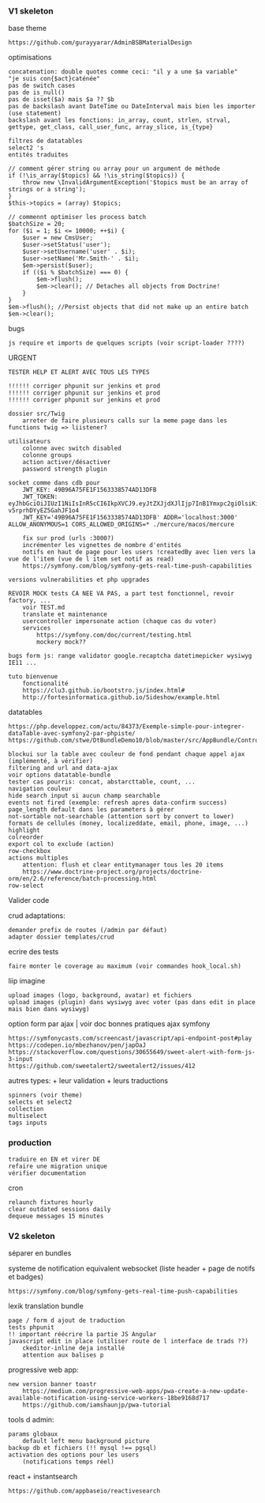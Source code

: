### V1 skeleton

base theme

    https://github.com/gurayyarar/AdminBSBMaterialDesign
    
optimisations
    
    concatenation: double quotes comme ceci: "il y a une $a variable"   "je suis con{$act}caténée"
    pas de switch cases
    pas de is_null()
    pas de isset($a) mais $a ?? $b
    pas de backslash avant DateTime ou DateInterval mais bien les importer (use statement)
    backslash avant les fonctions: in_array, count, strlen, strval, gettype, get_class, call_user_func, array_slice, is_{type}
    
    filtres de datatables
    select2 's
    entités traduites
    
    // comment gérer string ou array pour un argument de méthode
    if (!\is_array($topics) && !\is_string($topics)) {
        throw new \InvalidArgumentException('$topics must be an array of strings or a string');
    }
    $this->topics = (array) $topics;
    
    // commennt optimiser les process batch
    $batchSize = 20;
    for ($i = 1; $i <= 10000; ++$i) {
        $user = new CmsUser;
        $user->setStatus('user');
        $user->setUsername('user' . $i);
        $user->setName('Mr.Smith-' . $i);
        $em->persist($user);
        if (($i % $batchSize) === 0) {
            $em->flush();
            $em->clear(); // Detaches all objects from Doctrine!
        }
    }
    $em->flush(); //Persist objects that did not make up an entire batch
    $em->clear();

bugs

    js require et imports de quelques scripts (voir script-loader ????)

URGENT

    TESTER HELP ET ALERT AVEC TOUS LES TYPES
    
    !!!!!! corriger phpunit sur jenkins et prod
    !!!!!! corriger phpunit sur jenkins et prod
    !!!!!! corriger phpunit sur jenkins et prod
   
    dossier src/Twig 
        arreter de faire plusieurs calls sur la meme page dans les functions twig => liistener?
    
    utilisateurs
        colonne avec switch disabled
        colonne groups
        action activer/désactiver
        password strength plugin
        
    socket comme dans cdb pour 
        JWT_KEY: 49B96A75FE1F1563338574AD13DFB
        JWT_TOKEN: eyJhbGciOiJIUzI1NiIsInR5cCI6IkpXVCJ9.eyJtZXJjdXJlIjp7InB1Ymxpc2giOlsiKiJdfX0.mzTdGM7BOUvL_suqwh8ibm-v5rprhDYyEZ5GahJF1o4 
        JWT_KEY='49B96A75FE1F1563338574AD13DFB' ADDR='localhost:3000' ALLOW_ANONYMOUS=1 CORS_ALLOWED_ORIGINS=* ./mercure/macos/mercure
        
        fix sur prod (urls :3000?)
        incrémenter les vignettes de nombre d'entités 
        notifs en haut de page pour les users !createdBy avec lien vers la vue de l'item (vue de l item set notif as read)
        https://symfony.com/blog/symfony-gets-real-time-push-capabilities
            
    versions vulnerabilities et php upgrades
        
    REVOIR MOCK tests CA NEE VA PAS, a part test fonctionnel, revoir factory, ...
        voir TEST.md
        translate et maintenance
        usercontroller impersonate action (chaque cas du voter)
        services
            https://symfony.com/doc/current/testing.html
            mockery mock??
    
    bugs form js: range validator google.recaptcha datetimepicker wysiwyg IE11 ...
        
    tuto bienvenue
        fonctionalité
        https://clu3.github.io/bootstro.js/index.html#
        http://fortesinformatica.github.io/Sideshow/example.html

datatables

    https://php.developpez.com/actu/84373/Exemple-simple-pour-integrer-dataTable-avec-symfony2-par-phpiste/
    https://github.com/stwe/DtBundleDemo10/blob/master/src/AppBundle/Controller/EntityAController.php
    
    blockui sur la table avec couleur de fond pendant chaque appel ajax (implémenté, à vérifier)
    filtering and url and data-ajax
    voir options datatable-bundle
    tester cas pourris: concat, abstarcttable, count, ...
    navigation couleur
    hide search input si aucun champ searchable
    events not fired (exemple: refresh apres data-confirm success)
    page_length default dans les parameters à gérer
    not-sortable not-searchable (attention sort by convert to lower)
    formats de cellules (money, localizeddate, email, phone, image, ...)
    highlight
    colreorder
    export col to exclude (action)
    row-checkbox
    actions multiples
        attention: flush et clear entitymanager tous les 20 items
        https://www.doctrine-project.org/projects/doctrine-orm/en/2.6/reference/batch-processing.html
    row-select

Valider code

crud adaptations:

    demander prefix de routes (/admin par défaut)
    adapter dossier templates/crud
    
ecrire des tests

    faire monter le coverage au maximum (voir commandes hook_local.sh)

liip imagine

    upload images (logo, background, avatar) et fichiers 
    upload images (plugin) dans wysiwyg avec voter (pas dans edit in place mais bien dans wysiwyg)
    
option form par ajax  | voir doc bonnes pratiques ajax symfony

    https://symfonycasts.com/screencast/javascript/api-endpoint-post#play
    https://codepen.io/mbezhanov/pen/japOaJ
    https://stackoverflow.com/questions/30655649/sweet-alert-with-form-js-3-input
    https://github.com/sweetalert2/sweetalert2/issues/412

autres types: + leur validation + leurs traductions

    spinners (voir theme)
    selects et select2
    collection
    multiselect
    tags inputs
    
### production

    traduire en EN et virer DE
    refaire une migration unique
    vérifier documentation

cron
    
    relaunch fixtures hourly
    clear outdated sessions daily
    dequeue messages 15 minutes
    
### V2 skeleton

séparer en bundles

systeme de notification equivalent websocket (liste header + page  de notifs et badges)

    https://symfony.com/blog/symfony-gets-real-time-push-capabilities
    
lexik translation bundle

    page / form d ajout de traduction
    tests phpunit
    !! important réécrire la partie JS Angular
    javascript edit in place (utiliser route de l interface de trads ??)
        ckeditor-inline deja installé
        attention aux balises p

progressive web app:

    new version banner toastr
        https://medium.com/progressive-web-apps/pwa-create-a-new-update-available-notification-using-service-workers-18be9168d717
        https://github.com/iamshaunjp/pwa-tutorial
        
tools d admin: 

    params globaux 
        default left menu background picture
    backup db et fichiers (!! mysql !== pgsql)
    activation des options pour les users 
        (notifications temps réel)

react + instantsearch

    https://github.com/appbaseio/reactivesearch